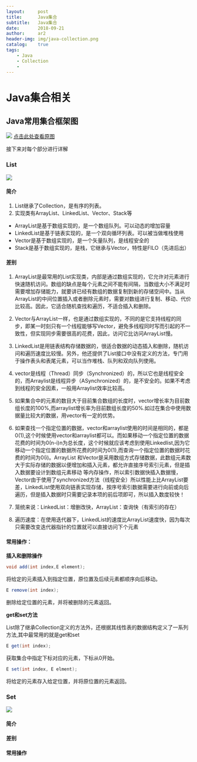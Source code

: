 ```yaml
---
layout:     post
title:      Java集合
subtitle:   Java集合
date:       2018-09-21
author:     ar2
header-img: img/java-collection.png
catalog: 	true
tags:
    - Java
    - Collection
    - 
---
```


# Java集合相关
## Java常用集合框架图

![](http://i.aracg.cc/img/java-collection.png)
[点击此处查看原图](http://i.aracg.cc/img/java-collection.png)

接下来对每个部分进行详解

### List
![](http://i.aracg.cc/img/java-list.png)

#### 简介
1. List继承了Collection，是有序的列表。
2. 实现类有ArrayList、LinkedList、Vector、Stack等 
- ArrayList是基于数组实现的，是一个数组队列。可以动态的增加容量
- LinkedList是基于链表实现的，是一个双向循环列表。可以被当做堆栈使用
- Vector是基于数组实现的，是一个矢量队列，是线程安全的
- Stack是基于数组实现的，是栈，它继承与Vector，特性是FILO（先进后出）

#### 差别
1. ArrayList是最常用的List实现类，内部是通过数组实现的，它允许对元素进行快速随机访问。数组的缺点是每个元素之间不能有间隔，当数组大小不满足时需要增加存储能力，就要讲已经有数组的数据复制到新的存储空间中。当从ArrayList的中间位置插入或者删除元素时，需要对数组进行复制、移动、代价比较高。因此，它适合随机查找和遍历，不适合插入和删除。

2. Vector与ArrayList一样，也是通过数组实现的，不同的是它支持线程的同步，即某一时刻只有一个线程能够写Vector，避免多线程同时写而引起的不一致性，但实现同步需要很高的花费，因此，访问它比访问ArrayList慢。

3. LinkedList是用链表结构存储数据的，很适合数据的动态插入和删除，随机访问和遍历速度比较慢。另外，他还提供了List接口中没有定义的方法，专门用于操作表头和表尾元素，可以当作堆栈、队列和双向队列使用。

4. vector是线程（Thread）同步（Synchronized）的，所以它也是线程安全的，而Arraylist是线程异步（ASynchronized）的，是不安全的。如果不考虑到线程的安全因素，一般用Arraylist效率比较高。

5. 如果集合中的元素的数目大于目前集合数组的长度时，vector增长率为目前数组长度的100%,而arraylist增长率为目前数组长度的50%.如过在集合中使用数据量比较大的数据，用vector有一定的优势。

6. 如果查找一个指定位置的数据，vector和arraylist使用的时间是相同的，都是0(1),这个时候使用vector和arraylist都可以。而如果移动一个指定位置的数据花费的时间为0(n-i)n为总长度，这个时候就应该考虑到使用Linkedlist,因为它移动一个指定位置的数据所花费的时间为0(1),而查询一个指定位置的数据时花费的时间为0(i)。ArrayList 和Vector是采用数组方式存储数据，此数组元素数大于实际存储的数据以便增加和插入元素，都允许直接序号索引元素，但是插入数据要设计到数组元素移动 等内存操作，所以索引数据快插入数据慢，Vector由于使用了synchronized方法（线程安全）所以性能上比ArrayList要差，LinkedList使用双向链表实现存储，按序号索引数据需要进行向前或向后遍历，但是插入数据时只需要记录本项的前后项即可，所以插入数度较快！

7. 笼统来说：LinkedList：增删改快，ArrayList：查询快（有索引的存在）

8. 遍历速度：在使用迭代器下，LinkedList的速度比ArrayList速度快，因为每次只需要改变迭代器指针的位置就可以直接访问下个元素

#### 常用操作： 
**插入和删除操作**

```java
void add(int index,E element);
```
将给定的元素插入到指定位置，原位置及后续元素都顺序向后移动。 
```java
E remove(int index);
```
删除给定位置的元素，并将被删除的元素返回。

**get和set方法** 

List除了继承Collection定义的方法外，还根据其线性表的数据结构定义了一系列方法,其中最常用的就是get和set 
```java
E get(int index);
```
获取集合中指定下标对应的元素，下标从0开始。 
```java
E set(int index, E elment);
```
将给定的元素存入给定位置，并将原位置的元素返回。

### Set
![](http://i.aracg.cc/img/java-set.png)

#### 简介

#### 差别

#### 常用操作

